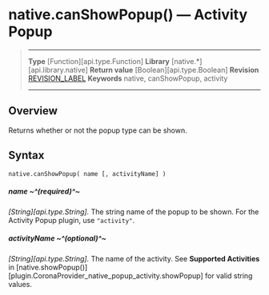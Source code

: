 # native.canShowPopup() — Activity Popup

> --------------------- ------------------------------------------------------------------------------------------
> __Type__              [Function][api.type.Function]
> __Library__           [native.*][api.library.native]
> __Return value__      [Boolean][api.type.Boolean]
> __Revision__          [REVISION_LABEL](REVISION_URL)
> __Keywords__          native, canShowPopup, activity
> --------------------- ------------------------------------------------------------------------------------------


## Overview

Returns whether or not the popup type can be shown.


## Syntax

	native.canShowPopup( name [, activityName] )

##### name ~^(required)^~
_[String][api.type.String]._ The string name of the popup to be shown. For the Activity Popup plugin, use `"activity"`.

##### activityName ~^(optional)^~
_[String][api.type.String]._ The name of the activity. See __Supported&nbsp;Activities__ in [native.showPopup()][plugin.CoronaProvider_native_popup_activity.showPopup] for valid string values.
